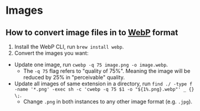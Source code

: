 # Images

## How to convert image files in to [WebP](https://developers.google.com/speed/webp) format

1. Install the WebP CLI, run `brew install webp`.
2. Convert the images you want:
  - Update one image, run `cwebp -q 75 image.png -o image.webp`.
    - The `-q 75` flag refers to "quality of 75%". Meaning the image will be reduced by 25% in "perceivable" quality.
  - Update all images of same extension in a directory, run `find ./ -type f -name '*.png' -exec sh -c 'cwebp -q 75 $1 -o "${1%.png}.webp"' _ {} \;`.
    - Change `.png` in both instances to any other image format (e.g. `.jpg`).

